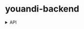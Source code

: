 # youandi-backend


<details>
<summary>API</summary>
<div markdown="1">

<div>&nbsp;&nbsp;&nbsp;&nbsp;https://124.51.252.32/swagger-ui/index.html </div>
![api1](https://github.com/you-and-i-kr/youandi-backend/assets/93518184/6a1a4ff2-0754-482c-91c7-65946cd00c1b)
![api2](https://github.com/you-and-i-kr/youandi-backend/assets/93518184/a65efcc1-f16e-4cc1-b974-2557ac0214ef)
![api3](https://github.com/you-and-i-kr/youandi-backend/assets/93518184/6329faf1-8761-401e-af07-75b3444ccfd1)


</div>
</details>
